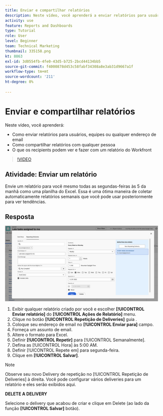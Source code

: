 ```yaml
---
title: Enviar e compartilhar relatórios
description: Neste vídeo, você aprenderá a enviar relatórios para usuários, equipes ou qualquer endereço de email, e a compartilhar relatórios com qualquer pessoa no [!DNL  Workfront].
activity: use
feature: Reports and Dashboards
type: Tutorial
role: User
level: Beginner
team: Technical Marketing
thumbnail: 335158.png
kt: 8863
exl-id: 3d0554fb-4fe0-43d5-b725-2bcd44134bb5
source-git-commit: f4000878d453c58fabf34308a8e3ab31d9667a1f
workflow-type: tm+mt
source-wordcount: '211'
ht-degree: 0%

---
```


# Enviar e compartilhar relatórios

Neste vídeo, você aprenderá:

* Como enviar relatórios para usuários, equipes ou qualquer endereço de email
* Como compartilhar relatórios com qualquer pessoa
* O que os recipients podem ver e fazer com um relatório do Workfront

>[!VIDEO](https://video.tv.adobe.com/v/335158/?quality=12)

## Atividade: Enviar um relatório

Envie um relatório para você mesmo todas as segundas-feiras às 5 da manhã como uma planilha do Excel. Essa é uma ótima maneira de coletar automaticamente relatórios semanais que você pode usar posteriormente para ver tendências.

## Resposta

![Uma imagem da tela para configurar deliveries repetidos de relatórios](assets/send-a-report.png)

1. Exibir qualquer relatório criado por você e escolher **[!UICONTROL Enviar relatório]** do **[!UICONTROL Ações de Relatório]** menu.
1. Clique no botão **[!UICONTROL Repetição de Deliveries]** guia .
1. Coloque seu endereço de email no **[!UICONTROL Enviar para]** campo.
1. Forneça um assunto de email.
1. Altere o formato para Excel.
1. Definir **[!UICONTROL Repetir]** para [!UICONTROL Semanalmente].
1. Defina as [!UICONTROL Hora] às 5:00 AM.
1. Definir [!UICONTROL Repete em] para segunda-feira.
1. Clique em **[!UICONTROL Salvar]**.

>[!NOTE]
>
>Observe seu novo Delivery de repetição no [!UICONTROL Repetição de Deliveries] à direita. Você pode configurar vários deliveries para um relatório e eles serão exibidos aqui.

**DELETE A DELIVERY**

Selecione o delivery que acabou de criar e clique em Delete (ao lado da função **[!UICONTROL Salvar]** botão).
